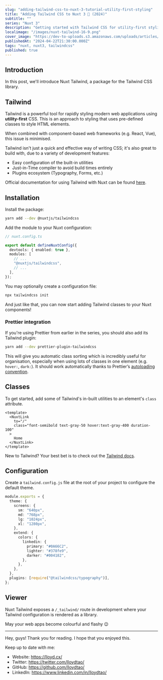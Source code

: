 ```yaml
---
slug: "adding-tailwind-css-to-nuxt-3-tutorial-utility-first-styling"
title: "Adding Tailwind CSS to Nuxt 3 🍃 (2024)"
subtitle: ""
series: "Nuxt 3"
description: "Getting started with Tailwind CSS for utility-first styling."
localimage: "/images/nuxt-tailwind-16-9.png"
cover_image: "https://dev-to-uploads.s3.amazonaws.com/uploads/articles/x5hmki02dbl8xwt820vj.png"
publishedAt: "2024-04-22T21:30:00.000Z"
tags: "nuxt, nuxt3, tailwindcss"
published: true
---
```


## Introduction

In this post, we'll introduce Nuxt Tailwind, a package for the Tailwind CSS library.

## Tailwind

Tailwind is a powerful tool for rapidly styling modern web applications using **utility-first** CSS. This is an approach to styling that uses pre-defined classes to style HTML elements.

When combined with component-based web frameworks (e.g. React, Vue), this issue is minimised.

Tailwind isn't just a quick and effective way of writing CSS; it's also great to build with, due to a variety of development features:

- Easy configuration of the built-in utilities
- Just-in-Time compiler to avoid build times entirely
- Plugins ecosystem (Typography, Forms, etc.)

Official documentation for using Tailwind with Nuxt can be found [here](https://nuxt.com/modules/tailwindcss).

## Installation

Install the package:

```sh
yarn add --dev @nuxtjs/tailwindcss
```

Add the module to your Nuxt configuration:

```ts
// nuxt.config.ts

export default defineNuxtConfig({
  devtools: { enabled: true },
  modules: [
    // ...
    "@nuxtjs/tailwindcss",
    // ...
  ],
});
```

You may optionally create a configuration file:

```sh
npx tailwindcss init
```

And just like that, you can now start adding Tailwind classes to your Nuxt components!

### Prettier integration

If you're using Prettier from earlier in the series, you should also add its Tailwind plugin:

```bash
yarn add --dev prettier-plugin-tailwindcss
```

This will give you automatic class sorting which is incredibly useful for organisation, especially when using lots of classes in one element (e.g. `hover:`, `dark:`). It should work automatically thanks to Prettier’s [autoloading convention](https://prettier.io/docs/en/plugins.html).

## Classes

To get started, add some of Tailwind's in-built utilities to an element's `class` attribute.

```vue
<template>
  <NuxtLink
    to="/"
    class="font-semibold text-gray-50 hover:text-gray-400 duration-100"
  >
    Home
  </NuxtLink>
</template>
```

New to Tailwind? Your best bet is to check out the [Tailwind docs](https://tailwindcss.com/docs/utility-first).

## Configuration

Create a `tailwind.config.js` file at the root of your project to configure the default theme.

```ts
module.exports = {
  theme: {
    screens: {
      sm: "640px",
      md: "768px",
      lg: "1024px",
      xl: "1280px",
    },
    extend: {
      colors: {
        linkedin: {
          primary: "#0A66C2",
          lighter: "#378fe9",
          darker: "#004182",
        },
      },
    },
  },
  plugins: [require("@tailwindcss/typography")],
};
```

## Viewer

Nuxt Tailwind exposes a `/_tailwind/` route in development where your Tailwind configuration is rendered as a library.

May your web apps become colourful and flashy 😉

---

Hey, guys! Thank you for reading. I hope that you enjoyed this.

Keep up to date with me:

- Website: https://lloyd.cx/
- Twitter: https://twitter.com/lloydtao/
- GitHub: https://github.com/lloydtao/
- LinkedIn: https://www.linkedin.com/in/lloydtao/
